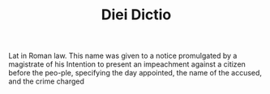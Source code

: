 ---
title: Diei Dictio
letter: D
permalink: "/definitions/bld-diei-dictio.html"
body: Lat in Roman law. This name was given to a notice promulgated by a magistrate
  of his Intention to present an impeachment against a citizen before the peo-ple,
  specifying the day appointed, the name of the accused, and the crime charged
published_at: '2018-07-07'
source: Black's Law Dictionary 2nd Ed (1910)
layout: post
---
